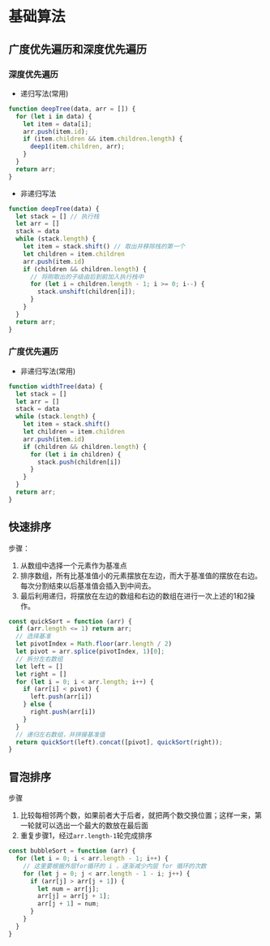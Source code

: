 # 基础算法

## 广度优先遍历和深度优先遍历

### 深度优先遍历

- 递归写法(常用)

```js
function deepTree(data, arr = []) {
  for (let i in data) {
    let item = data[i];
    arr.push(item.id);
    if (item.children && item.children.length) {
      deep1(item.children, arr);
    }
  }
  return arr;
}
```
- 非递归写法

```js
function deepTree(data) {
  let stack = [] // 执行栈
  let arr = []
  stack = data
  while (stack.length) {
    let item = stack.shift() // 取出并移除栈的第一个
    let children = item.children
    arr.push(item.id)
    if (children && children.length) {
      // 将刚取出的子级由后到前加入执行栈中
      for (let i = children.length - 1; i >= 0; i--) {
        stack.unshift(children[i]);
      }
    }
  }
  return arr;
}
```

### 广度优先遍历

- 非递归写法(常用)

```js
function widthTree(data) {
  let stack = []
  let arr = []
  stack = data
  while (stack.length) {
    let item = stack.shift()
    let children = item.children
    arr.push(item.id)
    if (children && children.length) {
      for (let i in children) {
        stack.push(children[i])
      }
    }
  }
  return arr;
}
```

## 快速排序

步骤：

1. 从数组中选择一个元素作为基准点
2. 排序数组，所有比基准值小的元素摆放在左边，而大于基准值的摆放在右边。每次分割结束以后基准值会插入到中间去。
3. 最后利用递归，将摆放在左边的数组和右边的数组在进行一次上述的1和2操作。

```js
const quickSort = function (arr) {
  if (arr.length <= 1) return arr;
  // 选择基准
  let pivotIndex = Math.floor(arr.length / 2)
  let pivot = arr.splice(pivotIndex, 1)[0];
  // 拆分左右数组
  let left = []
  let right = []
  for (let i = 0; i < arr.length; i++) {
    if (arr[i] < pivot) {
      left.push(arr[i])
    } else {
      right.push(arr[i])
    }
  }
  // 递归左右数组，并拼接基准值
  return quickSort(left).concat([pivot], quickSort(right));
}
```

## 冒泡排序

步骤

1. 比较每相邻两个数，如果前者大于后者，就把两个数交换位置；这样一来，第一轮就可以选出一个最大的数放在最后面
2. 重复步骤1，经过`arr.length-1`轮完成排序

```js
const bubbleSort = function (arr) {
  for (let i = 0; i < arr.length - 1; i++) {
    // 这里要根据外层for循环的 i ，逐渐减少内层 for 循环的次数
    for (let j = 0; j < arr.length - 1 - i; j++) {
      if (arr[j] > arr[j + 1]) {
        let num = arr[j];
        arr[j] = arr[j + 1];
        arr[j + 1] = num;
      }
    }
  }
}
```